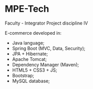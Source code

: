 # MPE-Tech
Faculty - Integrator Project discipline IV

E-commerce developed in:

- Java language;
- Spring Boot (MVC, Data, Security);
- JPA + Hibernate;
- Apache Tomcat;
- Dependency Manager (Maven);
- HTML5 + CSS3 + JS;
- Bootstrap;
- MySQL database;



